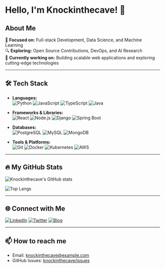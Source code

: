 # Hello, I'm Knockinthecave! 👋

## About Me

🎯 **Focused on:** Full-stack Development, Data Science, and Machine Learning  
🔍 **Exploring:** Open Source Contributions, DevOps, and AI Research  
🚀 **Currently working on:** Building scalable web applications and exploring cutting-edge technologies

---

## 🛠️ Tech Stack

- **Languages:**  
  ![Python](https://img.shields.io/badge/-Python-3776AB?style=flat-square&logo=python&logoColor=white) ![JavaScript](https://img.shields.io/badge/-JavaScript-F7DF1E?style=flat-square&logo=javascript&logoColor=black) ![TypeScript](https://img.shields.io/badge/-TypeScript-3178C6?style=flat-square&logo=typescript&logoColor=white) ![Java](https://img.shields.io/badge/-Java-007396?style=flat-square&logo=java&logoColor=white)

- **Frameworks & Libraries:**  
  ![React](https://img.shields.io/badge/-React-61DAFB?style=flat-square&logo=react&logoColor=black) ![Node.js](https://img.shields.io/badge/-Node.js-339933?style=flat-square&logo=node.js&logoColor=white) ![Django](https://img.shields.io/badge/-Django-092E20?style=flat-square&logo=django&logoColor=white) ![Spring Boot](https://img.shields.io/badge/-Spring%20Boot-6DB33F?style=flat-square&logo=spring-boot&logoColor=white)

- **Databases:**  
  ![PostgreSQL](https://img.shields.io/badge/-PostgreSQL-336791?style=flat-square&logo=postgresql&logoColor=white) ![MySQL](https://img.shields.io/badge/-MySQL-4479A1?style=flat-square&logo=mysql&logoColor=white) ![MongoDB](https://img.shields.io/badge/-MongoDB-47A248?style=flat-square&logo=mongodb&logoColor=white)

- **Tools & Platforms:**  
  ![Git](https://img.shields.io/badge/-Git-F05032?style=flat-square&logo=git&logoColor=white) ![Docker](https://img.shields.io/badge/-Docker-2496ED?style=flat-square&logo=docker&logoColor=white) ![Kubernetes](https://img.shields.io/badge/-Kubernetes-326CE5?style=flat-square&logo=kubernetes&logoColor=white) ![AWS](https://img.shields.io/badge/-AWS-232F3E?style=flat-square&logo=amazon-aws&logoColor=white)

---

## 🔥 My GitHub Stats

![Knockinthecave's GitHub stats](https://github-readme-stats.vercel.app/api?username=knockinthecave&show_icons=true&theme=radical)

![Top Langs](https://github-readme-stats.vercel.app/api/top-langs/?username=knockinthecave&layout=compact&theme=radical)

---

## 🌐 Connect with Me

[![LinkedIn](https://img.shields.io/badge/-LinkedIn-0A66C2?style=flat-square&logo=linkedin&logoColor=white)](https://www.linkedin.com/in/knockinthecave)
[![Twitter](https://img.shields.io/badge/-Twitter-1DA1F2?style=flat-square&logo=twitter&logoColor=white)](https://twitter.com/knockinthecave)
[![Blog](https://img.shields.io/badge/-Blog-FF5722?style=flat-square&logo=blogger&logoColor=white)](https://knockinthecave.dev)

---

## 📫 How to reach me

- Email: knockinthecave@example.com  
- GitHub Issues: [knockinthecave/issues](https://github.com/knockinthecave/knockinthecave/issues)
